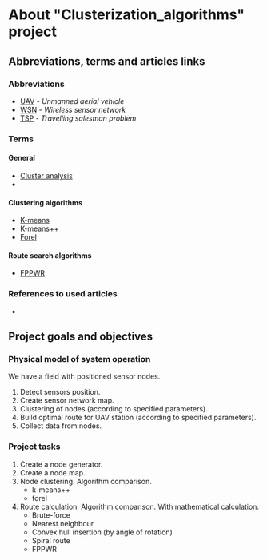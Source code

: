 # About "Clusterization_algorithms" project

 ## Abbreviations, terms and articles links

  ### Abbreviations

  - [UAV](https://en.wikipedia.org/wiki/Unmanned_aerial_vehicle) - *Unmanned aerial vehicle*
  - [WSN](https://en.wikipedia.org/wiki/Wireless_sensor_network) - *Wireless sensor network*
  - [TSP](https://en.wikipedia.org/wiki/Travelling_salesman_problem) - *Travelling salesman problem*

  ### Terms
  
   #### General
   
   - [Cluster analysis](https://en.wikipedia.org/wiki/Cluster_analysis)
   - 
  
   #### Clustering algorithms
   
   - [K-means](https://en.wikipedia.org/wiki/K-means_clustering)
   - [K-means++](https://en.wikipedia.org/wiki/K-means%2B%2B)
   - [Forel](https://ru.wikipedia.org/wiki/%D0%90%D0%BB%D0%B3%D0%BE%D1%80%D0%B8%D1%82%D0%BC%D1%8B_%D1%81%D0%B5%D0%BC%D0%B5%D0%B9%D1%81%D1%82%D0%B2%D0%B0_FOREL)
   
   #### Route search algorithms
   
   - [FPPWR](https://www.researchgate.net/publication/343100133_Evaluating_flight_coordination_approaches_of_UAV_squads_for_WSN_data_collection_enhancing_the_internet_range_on_WSN_data_collection)
  
  ### References to used articles
  -
  
## Project goals and objectives

 ### Physical model of system operation
 
 We have a field with positioned sensor nodes.
 1. Detect sensors position.
 2. Create sensor network map.
 3. Clustering of nodes (according to specified parameters).
 4. Build optimal route for UAV station (according to specified parameters).
 5. Collect data from nodes.
 
### Project tasks

1. Create a node generator.
2. Create a node map.
3. Node clustering.  Algorithm comparison.
   - k-means++
   - forel
4. Route calculation. Algorithm comparison.
   With mathematical calculation:
   - Brute-force
   - Nearest neighbour
   - Convex hull insertion (by angle of rotation)
   - Spiral route
   - FPPWR
